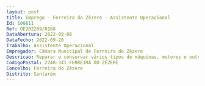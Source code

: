 ```yaml
--- 
layout: post
title: Emprego - Ferreira do Zêzere - Assistente Operacional
Id: 100811
Ref: OE202209/0168
DataAbertura: 2022-09-06
DataFecho: 2022-09-20
Trabalho: Assistente Operacional
Empregador: Câmara Municipal de Ferreira do Zêzere
Descricao: Reparar e conservar vários tipos de máquinas, motores e outros conjuntos mecânicos, geralmente de metal, com exceção dos instrumentos de precisão e das instalações elétricas  Examinar os conjuntos que apresentam deficiências de funcionamento, para localizar os defeitos e determinar a sua natureza   Desmontar o aparelho, inteira ou parcialmente, para tirar as peças danificadas ou gastas   Reparar ou substituir as peças defeituosas   Montar as várias peças, fazendo eventualmente retificações para que se ajustem exatamente   Ensaiar o conjunto mecânico montado de novo e faz as afinações necessárias  Verificar, ajustar e lubrificar periodicamente o aparelho ou fiscaliza estes trabalhos e executar outras tarefas para manter em bom estado de funcionamento o aparelho, cujo rendimento regista, assim como as peças examinadas  por vezes, solda determinadas peças, utilizando o conveniente processo, e é incumbido de montar aparelhos   Exercer as demais funções que lhe sejam atribuídas por lei ou por despacho superior.
CodigoPostal: 2240-341 FERREIRA DO ZÊZERE
Concelho: Ferreira do Zêzere
Distrito: Santarém
--- 
```

